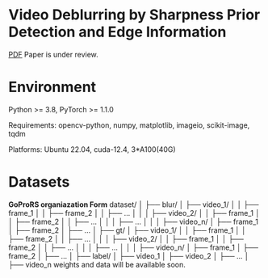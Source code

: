 # Video Deblurring by Sharpness Prior Detection and Edge Information
[PDF](https://arxiv.org/abs/2501.12246)    Paper is under review.

# Environment
Python >= 3.8, PyTorch >= 1.1.0

Requirements: opencv-python, numpy, matplotlib, imageio, scikit-image, tqdm

Platforms: Ubuntu 22.04, cuda-12.4, 3*A100(40G)

# Datasets
**GoProRS organiazation Form**
dataset/ │ ├── blur/ │ ├── video_1/ │ │ ├── frame_1 │ │ ├── frame_2 │ │ ├── ... │ │ │ ├── video_2/ │ │ ├── frame_1 │ │ ├── frame_2 │ │ ├── ... │ │ │ ├── ... │ │ │ ├── video_n/ │ ├── frame_1 │ ├── frame_2 │ ├── ... │ ├── gt/ │ ├── video_1/ │ │ ├── frame_1 │ │ ├── frame_2 │ │ ├── ... │ │ │ ├── video_2/ │ │ ├── frame_1 │ │ ├── frame_2 │ │ ├── ... │ │ │ ├── ... │ │ │ ├── video_n/ │ ├── frame_1 │ ├── frame_2 │ ├── ... │ ├── label/ │ ├── video_1 │ ├── video_2 │ ├── ... │ ├── video_n
weights and data will be available soon.
